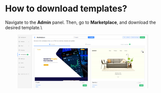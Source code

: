 # How to download templates?

Navigate to the **Admin** panel. Then, go to **Marketplace**, and download the desired template.\


<figure><img src=".gitbook/assets/image (11) (1).png" alt=""><figcaption></figcaption></figure>

